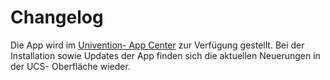 # Changelog

Die App wird im [Univention- App Center](https://www.univention.de/produkte/app-katalog/bildungslogin-lizenzmanager/) zur Verfügung gestellt. Bei der Installation sowie Updates der App finden sich die aktuellen Neuerungen in der UCS- Oberfläche wieder.
